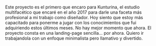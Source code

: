 Este proyecto es el primero que encaro para Kunturina, el estudio multifacético que encaré en el año 2017 para darle una faceta más profesional a mi trabajo como diseñador.
Hoy siento que estoy más capacitado para ponerme a jugar con los conocimientos que fui adquiriendo estos últimos meses. No hay mejor momento que ahora.
El proyecto consta en una landing-page sencilla... por ahora.
Quiero ir trabajandola con un enfoque minimalista pero llamativo y divertido.

